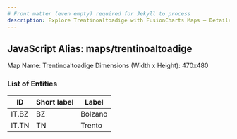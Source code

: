 ```yaml
---
# Front matter (even empty) required for Jekyll to process
description: Explore Trentinoaltoadige with FusionCharts Maps – Detailed features for seamless integration. Try now & enhance your data visualization today! 
---
```


## JavaScript Alias: maps/trentinoaltoadige

Map Name: Trentinoaltoadige
Dimensions (Width x Height): 470x480





### List of Entities

ID | Short label | Label
---|---|---|
IT.BZ|BZ|Bolzano
IT.TN|TN|Trento

